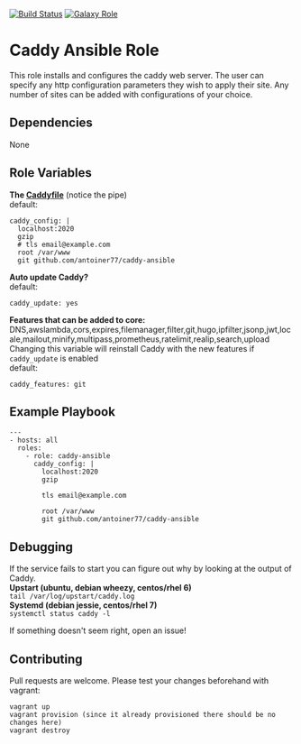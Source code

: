 [![Build Status](https://travis-ci.org/antoiner77/caddy-ansible.svg?branch=master)](https://travis-ci.org/antoiner77/caddy-ansible)
[![Galaxy Role](https://img.shields.io/badge/ansible--galaxy-caddy-blue.svg)](https://galaxy.ansible.com/antoiner77/caddy/)

Caddy Ansible Role
=========

This role installs and configures the caddy web server. The user can specify any http configuration parameters they wish to apply their site. Any number of sites can be added with configurations of your choice.

Dependencies
------------
None

Role Variables
--------------

**The [Caddyfile](https://caddyserver.com/docs/caddyfile)** (notice the pipe)<br>
default:
```
caddy_config: |
  localhost:2020
  gzip
  # tls email@example.com
  root /var/www
  git github.com/antoiner77/caddy-ansible
```
**Auto update Caddy?**<br>
default:
```
caddy_update: yes
```
**Features that can be added to core:** DNS,awslambda,cors,expires,filemanager,filter,git,hugo,ipfilter,jsonp,jwt,locale,mailout,minify,multipass,prometheus,ratelimit,realip,search,upload<br>
Changing this variable will reinstall Caddy with the new features if `caddy_update` is enabled<br>
default:
```
caddy_features: git
```

Example Playbook
----------------
```
---
- hosts: all
  roles:
    - role: caddy-ansible
      caddy_config: |
        localhost:2020
        gzip

        tls email@example.com

        root /var/www
        git github.com/antoiner77/caddy-ansible
```

Debugging
---------
If the service fails to start you can figure out why by looking at the output of Caddy.<br>
**Upstart (ubuntu, debian wheezy, centos/rhel 6)**<br>
`tail /var/log/upstart/caddy.log`<br>
**Systemd (debian jessie, centos/rhel 7)**<br>
`systemctl status caddy -l`

If something doesn't seem right, open an issue!

Contributing
------------
Pull requests are welcome. Please test your changes beforehand with vagrant:
```
vagrant up
vagrant provision (since it already provisioned there should be no changes here)
vagrant destroy
```
